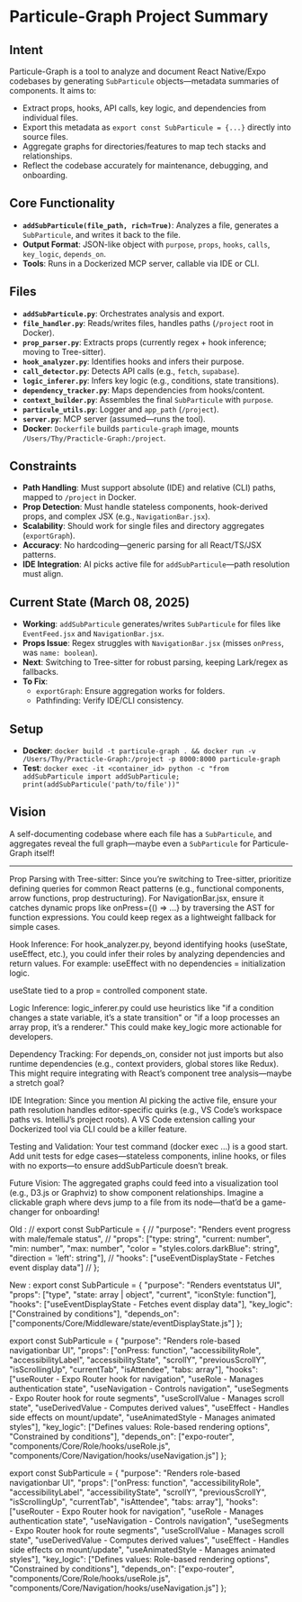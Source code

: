 # Particule-Graph Project Summary

## Intent
Particule-Graph is a tool to analyze and document React Native/Expo codebases by generating `SubParticule` objects—metadata summaries of components. It aims to:
- Extract props, hooks, API calls, key logic, and dependencies from individual files.
- Export this metadata as `export const SubParticule = {...}` directly into source files.
- Aggregate graphs for directories/features to map tech stacks and relationships.
- Reflect the codebase accurately for maintenance, debugging, and onboarding.

## Core Functionality
- **`addSubParticule(file_path, rich=True)`**: Analyzes a file, generates a `SubParticule`, and writes it back to the file.
- **Output Format**: JSON-like object with `purpose`, `props`, `hooks`, `calls`, `key_logic`, `depends_on`.
- **Tools**: Runs in a Dockerized MCP server, callable via IDE or CLI.

## Files
- **`addSubParticule.py`**: Orchestrates analysis and export.
- **`file_handler.py`**: Reads/writes files, handles paths (`/project` root in Docker).
- **`prop_parser.py`**: Extracts props (currently regex + hook inference; moving to Tree-sitter).
- **`hook_analyzer.py`**: Identifies hooks and infers their purpose.
- **`call_detector.py`**: Detects API calls (e.g., `fetch`, `supabase`).
- **`logic_inferer.py`**: Infers key logic (e.g., conditions, state transitions).
- **`dependency_tracker.py`**: Maps dependencies from hooks/content.
- **`context_builder.py`**: Assembles the final `SubParticule` with `purpose`.
- **`particule_utils.py`**: Logger and `app_path` (`/project`).
- **`server.py`**: MCP server (assumed—runs the tool).
- **Docker**: `Dockerfile` builds `particule-graph` image, mounts `/Users/Thy/Practicle-Graph:/project`.

## Constraints
- **Path Handling**: Must support absolute (IDE) and relative (CLI) paths, mapped to `/project` in Docker.
- **Prop Detection**: Must handle stateless components, hook-derived props, and complex JSX (e.g., `NavigationBar.jsx`).
- **Scalability**: Should work for single files and directory aggregates (`exportGraph`).
- **Accuracy**: No hardcoding—generic parsing for all React/TS/JSX patterns.
- **IDE Integration**: AI picks active file for `addSubParticule`—path resolution must align.

## Current State (March 08, 2025)
- **Working**: `addSubParticule` generates/writes `SubParticule` for files like `EventFeed.jsx` and `NavigationBar.jsx`.
- **Props Issue**: Regex struggles with `NavigationBar.jsx` (misses `onPress`, was `name: boolean`).
- **Next**: Switching to Tree-sitter for robust parsing, keeping Lark/regex as fallbacks.
- **To Fix**:
  - `exportGraph`: Ensure aggregation works for folders.
  - Pathfinding: Verify IDE/CLI consistency.

## Setup
- **Docker**: `docker build -t particule-graph . && docker run -v /Users/Thy/Practicle-Graph:/project -p 8000:8000 particule-graph`
- **Test**: `docker exec -it <container_id> python -c "from addSubParticule import addSubParticule; print(addSubParticule('path/to/file'))"`

## Vision
A self-documenting codebase where each file has a `SubParticule`, and aggregates reveal the full graph—maybe even a `SubParticule` for Particule-Graph itself!


---------

Prop Parsing with Tree-sitter:
Since you’re switching to Tree-sitter, prioritize defining queries for common React patterns (e.g., functional components, arrow functions, prop destructuring). For NavigationBar.jsx, ensure it catches dynamic props like onPress={() => ...} by traversing the AST for function expressions. You could keep regex as a lightweight fallback for simple cases.

Hook Inference:
For hook_analyzer.py, beyond identifying hooks (useState, useEffect, etc.), you could infer their roles by analyzing dependencies and return values. For example:
useEffect with no dependencies = initialization logic.

useState tied to a prop = controlled component state.

Logic Inference:
logic_inferer.py could use heuristics like "if a condition changes a state variable, it’s a state transition" or "if a loop processes an array prop, it’s a renderer." This could make key_logic more actionable for developers.

Dependency Tracking:
For depends_on, consider not just imports but also runtime dependencies (e.g., context providers, global stores like Redux). This might require integrating with React’s component tree analysis—maybe a stretch goal?

IDE Integration:
Since you mention AI picking the active file, ensure your path resolution handles editor-specific quirks (e.g., VS Code’s workspace paths vs. IntelliJ’s project roots). A VS Code extension calling your Dockerized tool via CLI could be a killer feature.

Testing and Validation:
Your test command (docker exec ...) is a good start. Add unit tests for edge cases—stateless components, inline hooks, or files with no exports—to ensure addSubParticule doesn’t break.

Future Vision:
The aggregated graphs could feed into a visualization tool (e.g., D3.js or Graphviz) to show component relationships. Imagine a clickable graph where devs jump to a file from its node—that’d be a game-changer for onboarding!


Old : 
// export const SubParticule = {
//   "purpose": "Renders event progress with male/female status",
//   "props": ["type: string", "current: number", "min: number", "max: number", "color = \"styles.colors.darkBlue\": string", "direction = 'left': string"],
//   "hooks": ["useEventDisplayState - Fetches event display data"]
// };


New :
export const SubParticule = {
  "purpose": "Renders eventstatus UI",
  "props": ["type", "state: array | object", "current", "iconStyle: function"],
  "hooks": ["useEventDisplayState - Fetches event display data"],
  "key_logic": ["Constrained by conditions"],
  "depends_on": ["components/Core/Middleware/state/eventDisplayState.js"]
};


export const SubParticule = {
  "purpose": "Renders role-based navigationbar UI",
  "props": ["onPress: function", "accessibilityRole", "accessibilityLabel", "accessibilityState", "scrollY", "previousScrollY", "isScrollingUp", "currentTab", "isAttendee", "tabs: array"],
  "hooks": ["useRouter - Expo Router hook for navigation", "useRole - Manages authentication state", "useNavigation - Controls navigation", "useSegments - Expo Router hook for route segments", "useScrollValue - Manages scroll state", "useDerivedValue - Computes derived values", "useEffect - Handles side effects on mount/update", "useAnimatedStyle - Manages animated styles"],
  "key_logic": ["Defines values: Role-based rendering options", "Constrained by conditions"],
  "depends_on": ["expo-router", "components/Core/Role/hooks/useRole.js", "components/Core/Navigation/hooks/useNavigation.js"]
};

export const SubParticule = {
  "purpose": "Renders role-based navigationbar UI",
  "props": ["onPress: function", "accessibilityRole", "accessibilityLabel", "accessibilityState", "scrollY", "previousScrollY", "isScrollingUp", "currentTab", "isAttendee", "tabs: array"],
  "hooks": ["useRouter - Expo Router hook for navigation", "useRole - Manages authentication state", "useNavigation - Controls navigation", "useSegments - Expo Router hook for route segments", "useScrollValue - Manages scroll state", "useDerivedValue - Computes derived values", "useEffect - Handles side effects on mount/update", "useAnimatedStyle - Manages animated styles"],
  "key_logic": ["Defines values: Role-based rendering options", "Constrained by conditions"],
  "depends_on": ["expo-router", "components/Core/Role/hooks/useRole.js", "components/Core/Navigation/hooks/useNavigation.js"]
};